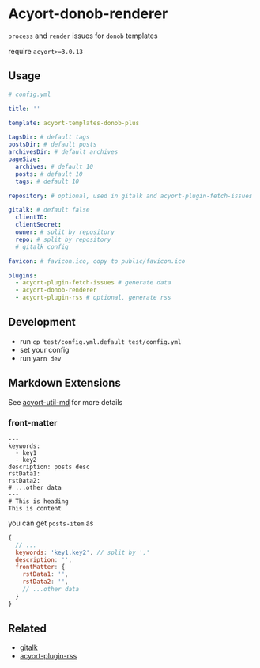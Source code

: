 # Acyort-donob-renderer

`process` and `render` issues for `donob` templates

require `acyort>=3.0.13`

## Usage

```yaml
# config.yml

title: ''

template: acyort-templates-donob-plus

tagsDir: # default tags
postsDir: # default posts
archivesDir: # default archives
pageSize:
  archives: # default 10
  posts: # default 10
  tags: # default 10

repository: # optional, used in gitalk and acyort-plugin-fetch-issues

gitalk: # default false
  clientID:
  clientSecret:
  owner: # split by repository
  repo: # split by repository
  # gitalk config

favicon: # favicon.ico, copy to public/favicon.ico

plugins:
  - acyort-plugin-fetch-issues # generate data
  - acyort-donob-renderer
  - acyort-plugin-rss # optional, generate rss
```

## Development

- run `cp test/config.yml.default test/config.yml`
- set your config
- run `yarn dev`

## Markdown Extensions

See [acyort-util-md](https://github.com/zWingz/acyort-donob-plugins/blob/master/packages/acyort-util-md/README.md) for more details

### front-matter

```text
---
keywords:
  - key1
  - key2
description: posts desc
rstData1:
rstData2:
# ...other data
---
# This is heading
This is content
```

you can get `posts-item` as

```js
{
  // ...
  keywords: 'key1,key2', // split by ','
  description: '',
  frontMatter: {
    rstData1: '',
    rstData2: '',
    // ...other data
  }
}
```

## Related

- [gitalk](https://github.com/gitalk/gitalk)
- [acyort-plugin-rss](https://github.com/zWingz/acyort-donob-plugins/blob/master/packages/acyort-plugin-rss/README.md)
